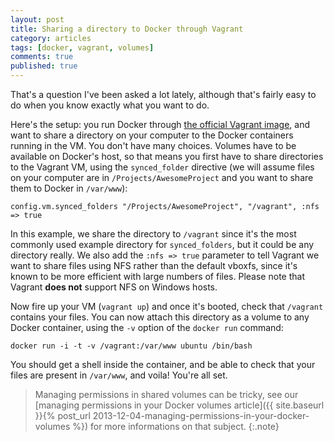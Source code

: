```yaml
---
layout: post
title: Sharing a directory to Docker through Vagrant
category: articles
tags: [docker, vagrant, volumes]
comments: true
published: true
---
```


That's a question I've been asked a lot lately, although that's fairly easy to do when you know exactly what you want to do.

Here's the setup: you run Docker through [the official Vagrant image](http://docs.docker.io/en/latest/installation/vagrant/), and want to share a directory on your computer to the Docker containers running in the VM. You don't have many choices. Volumes have to be available on Docker's host, so that means you first have to share directories to the Vagrant VM, using the `synced_folder` directive (we will assume files on your computer are in `/Projects/AwesomeProject` and you want to share them to Docker in `/var/www`):

    config.vm.synced_folders "/Projects/AwesomeProject", "/vagrant", :nfs => true

In this example, we share the directory to `/vagrant` since it's the most commonly used example directory for `synced_folders`, but it could be any directory really. We also add the `:nfs => true` parameter to tell Vagrant we want to share files using NFS rather than the default vboxfs, since it's known to be more efficient with large numbers of files. Please note that Vagrant __does not__ support NFS on Windows hosts.

Now fire up your VM (`vagrant up`) and once it's booted, check that `/vagrant` contains your files. You can now attach this directory as a volume to any Docker container, using the `-v` option of the `docker run` command:

    docker run -i -t -v /vagrant:/var/www ubuntu /bin/bash

You should get a shell inside the container, and be able to check that your files are present in `/var/www`, and voila! You're all set.

> Managing permissions in shared volumes can be tricky, see our [managing permissions in your Docker volumes article]({{ site.baseurl }}{% post_url 2013-12-04-managing-permissions-in-your-docker-volumes %}) for more informations on that subject.
{:.note}